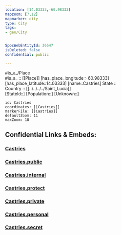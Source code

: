 ```yaml
---
location: [14.03333,-60.98333] 
mapzoom: [7,12] 
mapmarker: city 
type: City
tags:
- geo/City


SpocWebEntityId: 36647
isDeleted: false
confidential: public

---
```

#is_a_/Place  
#is_a_ :: [[Place]] 
[has_place_longitude::-60.98333] 
[has_place_latitude::14.03333] 
[name::Castries] 
State ::  
Country :: [[../../../../Saint_Lucia]]  
[StateId::] 
[Population::] 
[Unknown::] 


```leaflet
id: Castries
coordinates: [[Castries]] 
markerFile: [[Castries]] 
defaultZoom: 11 
maxZoom: 18
```


## Confidential Links & Embeds: 

### [Castries](/_Standards/Earth/Continent/America~Caribbean/Saint_Lucia/Districts~Saint_Lucia/Castries/City/Castries.md) 

### [Castries.public](/_public/Earth/Continent/America~Caribbean/Saint_Lucia/Districts~Saint_Lucia/Castries/City/Castries.public.md) 

### [Castries.internal](/_internal/Earth/Continent/America~Caribbean/Saint_Lucia/Districts~Saint_Lucia/Castries/City/Castries.internal.md) 

### [Castries.protect](/_protect/Earth/Continent/America~Caribbean/Saint_Lucia/Districts~Saint_Lucia/Castries/City/Castries.protect.md) 

### [Castries.private](/_private/Earth/Continent/America~Caribbean/Saint_Lucia/Districts~Saint_Lucia/Castries/City/Castries.private.md) 

### [Castries.personal](/_personal/Earth/Continent/America~Caribbean/Saint_Lucia/Districts~Saint_Lucia/Castries/City/Castries.personal.md) 

### [Castries.secret](/_secret/Earth/Continent/America~Caribbean/Saint_Lucia/Districts~Saint_Lucia/Castries/City/Castries.secret.md)

